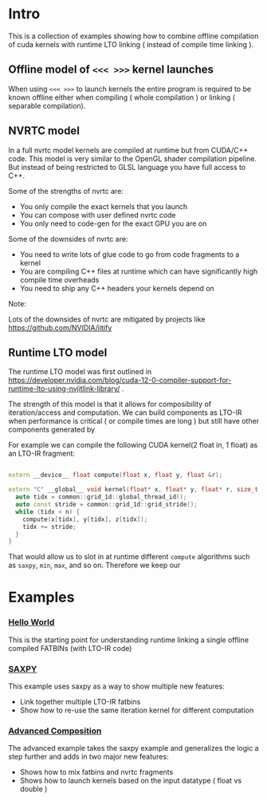 # Intro

This is a collection of examples showing how to combine offline compilation of cuda kernels with runtime LTO linking ( instead of compile time linking ).

## Offline model of `<<< >>>` kernel launches

When using `<<< >>>` to launch kernels the entire program is required to be known
offline either when compiling ( whole compilation ) or linking ( separable compilation).


## NVRTC model

In a full nvrtc model kernels are compiled at runtime but from CUDA/C++ code. This model is very similar to the OpenGL shader compilation pipeline. But instead of being restricted to GLSL language you have full access to C++.

Some of the strengths of nvrtc are:
  - You only compile the exact kernels that you launch
  - You can compose with user defined nvrtc code
  - You only need to code-gen for the exact GPU you are on

Some of the downsides of nvrtc are:
  - You need to write lots of glue code to go from code fragments to a kernel
  - You are compiling C++ files at runtime which can have significantly high
  compile time overheads
  - You need to ship any C++ headers your kernels depend on

Note:

Lots of the downsides of nvrtc are mitigated by projects like https://github.com/NVIDIA/jitify

## Runtime LTO model

The runtime LTO model was first outlined in https://developer.nvidia.com/blog/cuda-12-0-compiler-support-for-runtime-lto-using-nvjitlink-library/ .

The strength of this model is that it allows for composibility of iteration/access and computation. We can build components as LTO-IR when performance is critical ( or compile times are long ) but still have other components generated by

For example we can compile the following CUDA kernel(2 float in, 1 float) as an LTO-IR fragment:
```cpp

extern __device__ float compute(float x, float y, float &r);

extern "C" __global__ void kernel(float* x, float* y, float* r, size_t n) {
  auto tidx = common::grid_1d::global_thread_id();
  auto const stride = common::grid_1d::grid_stride();
  while (tidx < n) {
    compute(x[tidx], y[tidx], z[tidx]);
    tidx += stride;
  }
}
```
That would allow us to slot in at runtime different `compute` algorithms such as
`saxpy`, `min`, `max`, and so on. Therefore we keep our


# Examples

### [Hello World](./src/hello_world)
This is the starting point for understanding runtime linking a single offline compiled
FATBINs (with LTO-IR code)


### [SAXPY](./src/saxpy)

This example uses saxpy as a way to show multiple new features:

  - Link together multiple LTO-IR fatbins
  - Show how to re-use the same iteration kernel for different computation


### [Advanced Composition](./src/adv_kernel_launch)

The advanced example takes the saxpy example and generalizes the logic a step further
and adds in two major new features:

  - Shows how to mix fatbins and nvrtc fragments
  - Shows how to launch kernels based on the input datatype ( float vs double )


